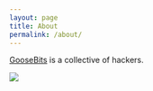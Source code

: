 ```yaml
---
layout: page
title: About
permalink: /about/
---
```


[GooseBits](https://github.com/GooseBits) is a collective of hackers.

![](GooseBoys.png)